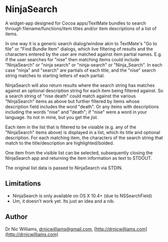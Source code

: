 # NinjaSearch

A widget-app designed for Cocoa apps/TextMate bundles to search through 
filename/functions/item titles and/or item descriptions of a list of items.

In one way it is a generic search dialog/window akin to TextMate's "Go to file" or 
"Find Bundle Item" dialogs, which live filtering of results and the characters 
entered by the user are matched against item partial names. E.g. if the user searches
for "nise" then matching items could include "NinjaSearch" or "ninja search" or 
"ninja-search" or "Ninja_Search". In each case "ninja" and "search" are partials
of each title, and the "nise" search string matches to starting letters of each partial.

NinjaSearch will also return results where the search string has matches against
an optional description string for each item being filtered against. So a search
string of "nise death" could match against the various "NinjaSearch" items as above
but further filtered by items whose description field includes the word "death". 
Or any items with descriptions including the words "nise" and "death"; if "nise" 
were a word in your language. Its not in mine, but you get the jist.

Each item in the list that is filtered to be visiable (e.g. any of the 
"NinjaSearch" items above) is displayed in a list, which its title and optional
description. For each matching item, the characters of the search string that match
to the title/description are highlighted/bolded.

One item from the visible list can be selected, subsequently closing the NinjaSearch
app and returning the item information as text to STDOUT.

The original list data is passed to NinjaSearch via STDIN.

## Limitations

* NinjaSearch is only available on OS X 10.4+ (due to NSSearchField)
* Um, it doesn't work yet. Its just an idea and a nib.

## Author

Dr Nic Williams, [drnicwilliams@gmail.com](mailto:&#x64;&#x72;&#x6E;&#x69;&#x63;&#x77;&#x69;&#x6C;&#x6C;&#x69;&#x61;&#x6D;&#x73;&#x40;&#x67;&#x6D;&#x61;&#x69;&#x6C;&#x2E;&#x63;&#x6F;&#x6D;), [http://drnicwilliams.com](http://drnicwilliams.com)

